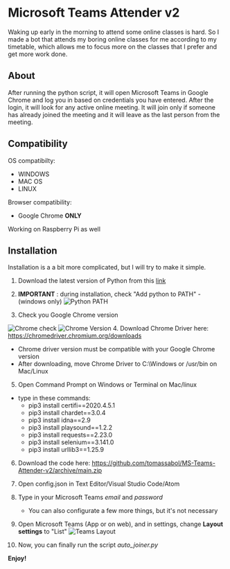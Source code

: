 # Microsoft Teams Attender v2

Waking up early in the morning to attend some online classes is hard. So I made a bot that attends my boring online classes for me according to my timetable, which allows me to focus more on the classes that I prefer and get more work done.

## About

After running the python script, it will open Microsoft Teams in Google Chrome and log you in based on credentials you have entered. After the login, it will look for any active online meeting. It will join only if someone has already joined the meeting and it will leave as the last person from the meeting.

## Compatibility
OS compatibilty: 
  - WINDOWS
  - MAC OS
  - LINUX
  
Browser compatibility: 
  - Google Chrome **ONLY**
  
Working on Raspberry Pi as well

## Installation
Installation is a a bit more complicated, but I will try to make it simple.

1. Download the latest version of Python from this [link](https://www.python.org/downloads/)
2. **IMPORTANT** : during installation, check "Add python to PATH" - (windows only)
![Python PATH](https://datatofish.com/wp-content/uploads/2018/10/0001_add_Python_to_Path.png)

3. Check you Google Chrome version

![Chrome check](https://ctrlv.link/shots/2021/01/27/IkyG.png)
![Chrome Version](https://fdn.gsmarena.com/imgroot/news/21/01/chrome-88/-1220x526/gsmarena_000.jpg)
4. Download Chrome Driver here: https://chromedriver.chromium.org/downloads
   - Chrome driver version must be compatible with your Google Chrome version
   - After downloading, move Chrome Driver to C:\Windows or /usr/bin on Mac/Linux

5. Open Command Prompt on Windows or Terminal on Mac/linux
  - type in these commands:
    - pip3 install certifi==2020.4.5.1
    - pip3 install chardet==3.0.4
    - pip3 install idna==2.9
    - pip3 install playsound==1.2.2
    - pip3 install requests==2.23.0
    - pip3 install selenium==3.141.0
    - pip3 install urllib3==1.25.9
    
6. Download the code here: https://github.com/tomassabol/MS-Teams-Attender-v2/archive/main.zip
7. Open config.json in Text Editor/Visual Studio Code/Atom
8. Type in your Microsoft Teams *email* and *password*
   - You can also configurate a few more things, but it's not necessary

9. Open Microsoft Teams (App or on web), and in settings, change **Layout settings** to "List"
![Teams Layout](https://support.content.office.net/en-us/media/6d1215fa-f8a3-4a03-930e-20c0c1bc84b2.png)
10. Now, you can finally run the script *auto_joiner.py*

**Enjoy!**

